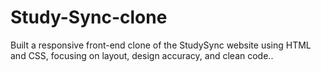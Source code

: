 # Study-Sync-clone
Built a responsive front-end clone of the StudySync website using HTML and CSS, focusing on layout, design accuracy, and clean code..
